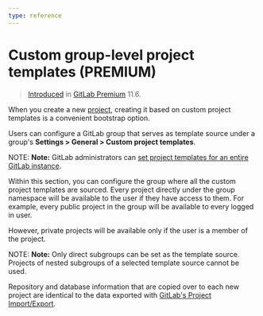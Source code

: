 ```yaml
---
type: reference
---
```


# Custom group-level project templates **(PREMIUM)**

> [Introduced](https://gitlab.com/gitlab-org/gitlab-ee/issues/6861) in [GitLab Premium](https://about.gitlab.com/pricing/) 11.6.

When you create a new [project](../project/index.md), creating it based on custom project templates is
a convenient bootstrap option.

Users can configure a GitLab group that serves as template
source under a group's **Settings > General > Custom project templates**.

NOTE: **Note:**
GitLab administrators can
[set project templates for an entire GitLab instance](../admin_area/custom_project_templates.md).

Within this section, you can configure the group where all the custom project
templates are sourced. Every project directly under the group namespace will be
available to the user if they have access to them. For example, every public
project in the group will be available to every logged in user.

However, private projects will be available only if the user is a member of the project.

NOTE: **Note:**
Only direct subgroups can be set as the template source. Projects of nested subgroups of a selected template source cannot be used.

Repository and database information that are copied over to each new project are
identical to the data exported with [GitLab's Project Import/Export](../project/settings/import_export.md).

<!-- ## Troubleshooting

Include any troubleshooting steps that you can foresee. If you know beforehand what issues
one might have when setting this up, or when something is changed, or on upgrading, it's
important to describe those, too. Think of things that may go wrong and include them here.
This is important to minimize requests for support, and to avoid doc comments with
questions that you know someone might ask.

Each scenario can be a third-level heading, e.g. `### Getting error message X`.
If you have none to add when creating a doc, leave this section in place
but commented out to help encourage others to add to it in the future. -->
